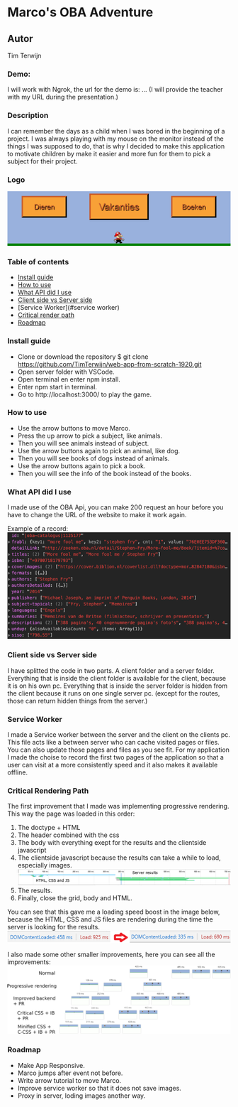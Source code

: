 # Marco's OBA Adventure

## Autor
Tim Terwijn

### Demo:
I will work with Ngrok, the url for the demo is: ... (I will provide the teacher with my URL during the presentation.)

### Description
I can remember the days as a child when I was bored in the beginning of a project. I was always playing with my mouse on the monitor instead of the things I was supposed to do, that is why I decided to make this application to motivate children by make it easier and more fun for them to pick a subject for their project.

### Logo
![Logo](/client/static/img/logo.png)

### Table of contents
* [Install guide](#install-guide)
* [How to use](#how-to-use)
* [What API did I use](#what-api-did-i-use)
* [Client side vs Server side](#client-side-vs-server-side)
* [Service Worker](#service worker)
* [Critical render path](#critical-render-path)
* [Roadmap](#roadmap)

### Install guide
* Clone or download the repository $ git clone https://github.com/TimTerwijn/web-app-from-scratch-1920.git
* Open server folder with VSCode.
* Open terminal en enter npm install.
* Enter npm start in terminal.
* Go to http://localhost:3000/ to play the game.

### How to use
* Use the arrow buttons to move Marco.  
* Press the up arrow to pick a subject, like animals.  
* Then you will see animals instead of subject.  
* Use the arrow buttons again to pick an animal, like dog.  
* Then you will see books of dogs instead of animals.  
* Use the arrow buttons again to pick a book.  
* Then you will see the info of the book instead of the books.  

<!-- What external data source is featured in your project and what are its properties 🌠 -->
### What API did I use
I made use of the OBA Api, you can make 200 request an hour before you have to change the URL of the website to make it work again.  

Example of a record:  
![API](/client/static/img/API.PNG)

### Client side vs Server side
I have splitted the code in two parts. A client folder and a server folder.  
Everything that is inside the client folder is available for the client, because it is on his own pc.
Everything that is inside the server folder is hidden from the client because it runs on one single server pc. (except for the routes, those can return hidden things from the server.) 

### Service Worker
I made a Service worker between the server and the client on the clients pc. This file acts like a between server who can cache visited pages or files. You can also update those pages and files as you see fit. For my application I made the choise to record the first two pages of the application so that a user can visit at a more consistently speed and it also makes it available offline.

### Critical Rendering Path
The first improvement that I made was implementing progressive rendering. This way the page was loaded in this order:  
1. The doctype + HTML
2. The header combined with the css
3. The body with everything exept for the results and the clientside javascript
4. The clientside javascript because the results can take a while to load, especially images.  
![progressive rendering2](/docs/img/progressive-rendering2.png)
5. The results.
6. Finally, close the grid, body and HTML.  

You can see that this gave me a loading speed boost in the image below, because the HTML, CSS and JS files are rendering during the time the server is looking for the results.  
![progressive rendering](/docs/img/progressive-rendering.png)

I also made some other smaller improvements, here you can see all the improvements:
![progressive rendering](/docs/img/progressive-rendering-all.png)

### Roadmap
* Make App Responsive.
* Marco jumps after event not before.
* Write arrow tutorial to move Marco. 
* Improve service worker so that it does not save images.
* Proxy in server, loding images another way. 

